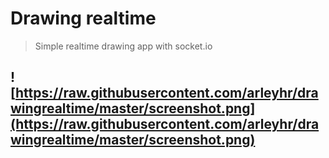 # Drawing realtime 
> Simple realtime drawing app with socket.io

![https://raw.githubusercontent.com/arleyhr/drawingrealtime/master/screenshot.png](https://raw.githubusercontent.com/arleyhr/drawingrealtime/master/screenshot.png)
- 

